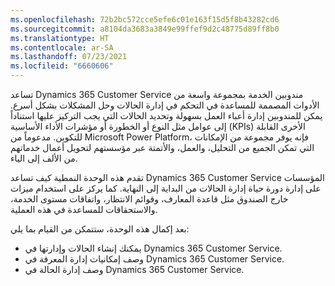```yaml
---
ms.openlocfilehash: 72b2bc572cce5efe6c01e163f15d5f8b43282cd6
ms.sourcegitcommit: a8104da3683a3849e99ffef9d2c48775d89ff8b0
ms.translationtype: HT
ms.contentlocale: ar-SA
ms.lasthandoff: 07/23/2021
ms.locfileid: "6660606"
---
```

تساعد Dynamics 365 Customer Service مندوبين الخدمة بمجموعة واسعة من الأدوات المصممة للمساعدة في التحكم في إدارة الحالات وحل المشكلات بشكل أسرع. يمكن للمندوبين إدارة أعباء العمل بسهولة وتحديد الحالات التي يجب التركيز عليها استناداً إلى عوامل مثل النوع أو الخطورة أو مؤشرات الأداء الأساسية (KPIs) الأخرى القابلة للتكوين. مدعوماً من Microsoft Power Platform، فإنه يوفر مجموعة من الإمكانات التي تمكن الجميع من التحليل، والعمل، والأتمتة عبر مؤسستهم لتحويل أعمال خدماتهم من الألف إلى الياء.

تقدم هذه الوحدة النمطية كيف تساعد Dynamics 365 Customer Service المؤسسات على إدارة دورة حياة إدارة الحالات من البداية إلى النهاية. كما يركز على استخدام ميزات خارج الصندوق مثل قاعدة المعارف، وقوائم الانتظار، واتفاقات مستوى الخدمة، والاستحقاقات للمساعدة في هذه العملية.

بعد إكمال هذه الوحدة، ستتمكن من القيام بما يلي:

 -  يمكنك إنشاء الحالات وإدارتها في Dynamics 365 Customer Service.
 -  وصف إمكانيات إدارة المعرفة في Dynamics 365 Customer Service.
 -  وصف إدارة الحالة في Dynamics 365 Customer Service.
